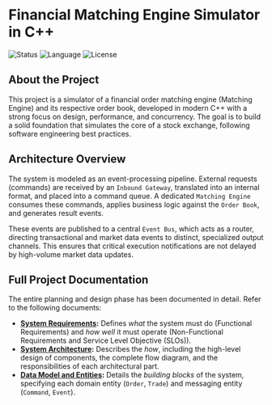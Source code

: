 # Financial Matching Engine Simulator in C++

![Status](https://img.shields.io/badge/status-in%20development-yellow)
![Language](https://img.shields.io/badge/language-C%2B%2B17-blue)
![License](https://img.shields.io/badge/license-MIT-green)

## About the Project

This project is a simulator of a financial order matching engine (Matching Engine) and its respective order book, developed in modern C++ with a strong focus on design, performance, and concurrency. The goal is to build a solid foundation that simulates the core of a stock exchange, following software engineering best practices.

## Architecture Overview

The system is modeled as an event-processing pipeline. External requests (commands) are received by an `Inbound Gateway`, translated into an internal format, and placed into a command queue. A dedicated `Matching Engine` consumes these commands, applies business logic against the `Order Book`, and generates result events.

These events are published to a central `Event Bus`, which acts as a router, directing transactional and market data events to distinct, specialized output channels. This ensures that critical execution notifications are not delayed by high-volume market data updates.

## Full Project Documentation

The entire planning and design phase has been documented in detail. Refer to the following documents:

* **[System Requirements](documentation/requirements.md):** Defines *what* the system must do (Functional Requirements) and *how well* it must operate (Non-Functional Requirements and Service Level Objective (SLOs)).
* **[System Architecture](documentation/architecture.md):** Describes the *how*, including the high-level design of components, the complete flow diagram, and the responsibilities of each architectural part.
* **[Data Model and Entities](documentation/entities.md):** Details the *building blocks* of the system, specifying each domain entity (`Order`, `Trade`) and messaging entity (`Command`, `Event`).
